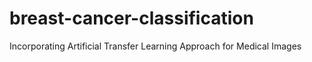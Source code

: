 # breast-cancer-classification
Incorporating Artificial Transfer Learning Approach for Medical Images 
